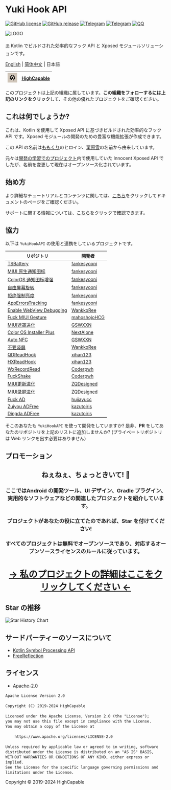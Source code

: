 # Yuki Hook API

[![GitHub license](https://img.shields.io/github/license/HighCapable/YukiHookAPI?color=blue)](https://github.com/HighCapable/YukiHookAPI/blob/master/LICENSE)
[![GitHub release](https://img.shields.io/github/v/release/HighCapable/YukiHookAPI?display_name=release&logo=github&color=green)](https://github.com/HighCapable/YukiHookAPI/releases)
[![Telegram](https://img.shields.io/badge/discussion-Telegram-blue.svg?logo=telegram)](https://t.me/YukiHookAPI)
[![Telegram](https://img.shields.io/badge/discussion%20dev-Telegram-blue.svg?logo=telegram)](https://t.me/HighCapable_Dev)
[![QQ](https://img.shields.io/badge/discussion%20dev-QQ-blue.svg?logo=tencent-qq&logoColor=red)](https://qm.qq.com/cgi-bin/qm/qr?k=Pnsc5RY6N2mBKFjOLPiYldbAbprAU3V7&jump_from=webapi&authKey=X5EsOVzLXt1dRunge8ryTxDRrh9/IiW1Pua75eDLh9RE3KXE+bwXIYF5cWri/9lf)

<img src="img-src/icon.png" width = "100" height = "100" alt="LOGO"/>

⛱️ Kotlin でビルドされた効率的なフック API と Xposed モジュールソリューションです。

[English](README.md) | [简体中文](README-zh-CN.md) | 日本語

| <img src="https://github.com/HighCapable/.github/blob/main/img-src/logo.jpg?raw=true" width = "30" height = "30" alt="LOGO"/> | [HighCapable](https://github.com/HighCapable) |
|-------------------------------------------------------------------------------------------------------------------------------|-----------------------------------------------|

このプロジェクトは上記の組織に属しています。**この組織をフォローするには上記のリンクをクリック**して、その他の優れたプロジェクトをご確認ください。

## これは何でしょうか?

これは、Kotlin を使用して Xposed API に基づきビルドされた効率的なフック API です。Xposed モジュールの開発のための豊富な機能拡張が作成できます。

この API の名前は[ももくり](https://www.comico.jp/comic/29)のヒロイン、[栗原雪](https://momokuri-anime.jp/character.html)の名前から由来しています。

元々は[開発の学習でのプロジェクト](https://github.com/fankes/TMore)内で使用していた Innocent Xposed API でしたが、名前を変更して現在はオープンソース化されています。

## 始め方

より詳細なチュートリアルとコンテンツに関しては、[こちら](https://highcapable.github.io/YukiHookAPI/en/)をクリックしてドキュメントのページをご確認ください。

サポートに関する情報については、[こちら](https://highcapable.github.io/YukiHookAPI/en/guide/supportive)をクリックで確認できます。

## 協力

以下は `YukiHookAPI` の使用と連携をしているプロジェクトです。

| リポジトリ                                                                      | 開発者                                       |
|---------------------------------------------------------------------------------|-------------------------------------------------|
| [TSBattery](https://github.com/fankes/TSBattery)                                | [fankesyooni](https://github.com/fankes)        |
| [MIUI 原生通知图标](https://github.com/fankes/MIUINativeNotifyIcon)                   | [fankesyooni](https://github.com/fankes)        |
| [ColorOS 通知图标增强](https://github.com/fankes/ColorOSNotifyIcon)                   | [fankesyooni](https://github.com/fankes)        |
| [自由屏幕旋转](https://github.com/Xposed-Modules-Repo/com.fankes.forcerotate)         | [fankesyooni](https://github.com/fankes)        |
| [拒绝强制亮度](https://github.com/Xposed-Modules-Repo/com.fankes.refusebrightness)    | [fankesyooni](https://github.com/fankes)        |
| [AppErrorsTracking](https://github.com/KitsunePie/AppErrorsTracking)            | [fankesyooni](https://github.com/fankes)        |
| [Enable WebView Debugging](https://github.com/WankkoRee/EnableWebViewDebugging) | [WankkoRee](https://github.com/WankkoRee)       |
| [Fuck MIUI Gesture](https://github.com/HCGStudio/FuckMIUIGesture)               | [mahoshojoHCG](https://github.com/mahoshojoHCG) |
| [MIUI遮罩进化](https://github.com/GSWXXN/RestoreSplashScreen)                       | [GSWXXN](https://github.com/GSWXXN)             |
| [Color OS Installer Plus](https://github.com/NextAlone/ColorOSInstallerPlus)    | [NextAlone](https://github.com/NextAlone)       |
| [Auto NFC](https://github.com/GSWXXN/AutoNFC)                                   | [GSWXXN](https://github.com/GSWXXN)             |
| [不要竖屏](https://github.com/WankkoRee/Portrait2Landscape)                         | [WankkoRee](https://github.com/WankkoRee)       |
| [QDReadHook](https://github.com/xihan123/QDReadHook)                            | [xihan123](https://github.com/xihan123)         |
| [HXReadHook](https://github.com/xihan123/HXReadHook)                            | [xihan123](https://github.com/xihan123)         |
| [WxRecordRead](https://github.com/pwh-pwh/wxrecordread)                         | [Coderpwh](https://github.com/pwh-pwh)          |
| [FuckShake](https://github.com/pwh-pwh/fuck_shake)                              | [Coderpwh](https://github.com/pwh-pwh)          |
| [MIUI更新进化](https://miup.utssg.xyz)                                              | [ZQDesigned](https://github.com/ZQDesigned)     |
| [MIUI录屏进化](https://www.coolapk.com/apk/UTSSG.ZQDesigned.miuirecordercracker)    | [ZQDesigned](https://github.com/ZQDesigned)     |
| [Fuck AD](https://github.com/hujiayucc/Fuck-AD)                                 | [hujiayucc](https://github.com/hujiayucc)       |
| [Zuiyou ADFree](https://github.com/kazutoiris/zuiyou-adfree)                    | [kazutoiris](https://github.com/kazutoiris)     |
| [Dingda ADFree](https://github.com/kazutoiris/dingda-adfree)                    | [kazutoiris](https://github.com/kazutoiris)     |

そこのあなたも `YukiHookAPI` を使って開発をしていますか? 是非、**PR** をしてあなたのリポジトリを上記のリストに追加しませんか? (プライベートリポジトリは Web リンクを出す必要はありません)

## プロモーション

<!--suppress HtmlDeprecatedAttribute -->
<div align="center">
     <h2>ねぇねぇ、ちょっときいて! 👋</h2>
     <h3>ここではAndroid の開発ツール、UI デザイン、Gradle プラグイン、実用的なソフトウェアなどの関連したプロジェクトを紹介しています。</h3>
     <h3>プロジェクトがあなたの役に立てたのであれば、Star を付けてください!</h3>
     <h3>すべてのプロジェクトは無料でオープンソースであり、対応するオープンソースライセンスのルールに従っています。</h3>
     <h1><a href="https://github.com/fankes/fankes/blob/main/project-promote/README.md">→ 私のプロジェクトの詳細はここをクリックしてください ←</a></h1>
</div>

## Star の推移

![Star History Chart](https://api.star-history.com/svg?repos=HighCapable/YukiHookAPI&type=Date)

## サードパーティーのソースについて

- [Kotlin Symbol Processing API](https://github.com/google/ksp)
- [FreeReflection](https://github.com/tiann/FreeReflection)

## ライセンス

- [Apache-2.0](https://www.apache.org/licenses/LICENSE-2.0)

```
Apache License Version 2.0

Copyright (C) 2019-2024 HighCapable

Licensed under the Apache License, Version 2.0 (the "License");
you may not use this file except in compliance with the License.
You may obtain a copy of the License at

    https://www.apache.org/licenses/LICENSE-2.0

Unless required by applicable law or agreed to in writing, software
distributed under the License is distributed on an "AS IS" BASIS,
WITHOUT WARRANTIES OR CONDITIONS OF ANY KIND, either express or implied.
See the License for the specific language governing permissions and
limitations under the License.
```

Copyright © 2019-2024 HighCapable
